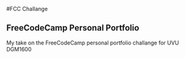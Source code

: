 #FCC Challange
## FreeCodeCamp Personal Portfolio
My take on the FreeCodeCamp personal portfolio challange for UVU DGM1600 